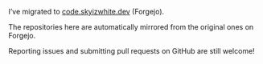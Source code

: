 I’ve migrated to [code.skyizwhite.dev](https://code.skyizwhite.dev/paku) (Forgejo).

The repositories here are automatically mirrored from the original ones on Forgejo.

Reporting issues and submitting pull requests on GitHub are still welcome!
